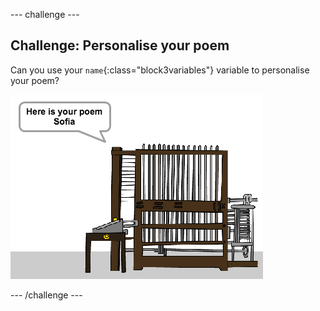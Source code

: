 \--- challenge \---

## Challenge: Personalise your poem

Can you use your `name`{:class="block3variables"} variable to personalise your poem?

![צילום מסך](images/poetry-name-comp.png)

\--- /challenge \---